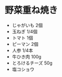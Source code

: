 野菜重ね焼き
============

* じゃがいも 2個
* 玉ねぎ 1/4個
* トマト 1個
* ピーマン 2個
* 人参 1/4本
* 牛ひき肉 100g
* とろけるチーズ 50g
* 塩コショウ
